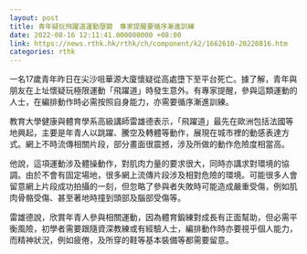 ```yaml
---
layout: post
title: 青年疑玩飛躍道運動墮斃　專家提醒要循序漸進訓練
date: 2022-08-16 12:11:41.000000000 +08:00
link: https://news.rthk.hk/rthk/ch/component/k2/1662610-20220816.htm
categories: rthk
---
```


一名17歲青年昨日在尖沙咀華源大廈懷疑從高處墮下至平台死亡。據了解，青年與朋友在上址懷疑玩極限運動「飛躍道」時發生意外。有專家提醒，參與這類運動的人士，在編排動作時必需按照自身能力，亦需要循序漸進訓練。

教育大學健康與體育學系高級講師雷雄德表示，「飛躍道」最先在歐洲包括法國等地興起，主要是年青人以跳躍、騰空及轉體等動作，展現在城市裡的動感表達方式。網上不時流傳相關片段，部分畫面很震撼，涉及所做的動作危險度相當高。

他說，這項運動涉及體操動作，對肌肉力量的要求很大，同時亦講求對環境的協調。由於不會有固定場地，很多網上流傳片段涉及相對危險的環境。可能很多人會留意網上片段成功拍攝的一刻，但忽略了參與者失敗時可能造成嚴重受傷，例如肌肉骨骼受傷、甚至著地時撞到頭部及腦部受傷等。

雷雄德說，欣賞年青人參與相關運動，因為體育鍛練對成長有正面幫助，但必需平衡風險，初學者需要跟隨資深教練或有經驗人士，編排動作時亦要視乎個人能力，而精神狀況，例如疲倦，及所穿的鞋等基本裝備等都需要留意。
